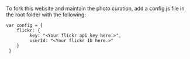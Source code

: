 To fork this website and maintain the photo curation, add a config.js file in the root folder with the following:
```
var config = {
    flickr: {
         key: "<Your flickr api key here.>",
         userId: "<Your flickr ID here.>"
    }
 }
```
